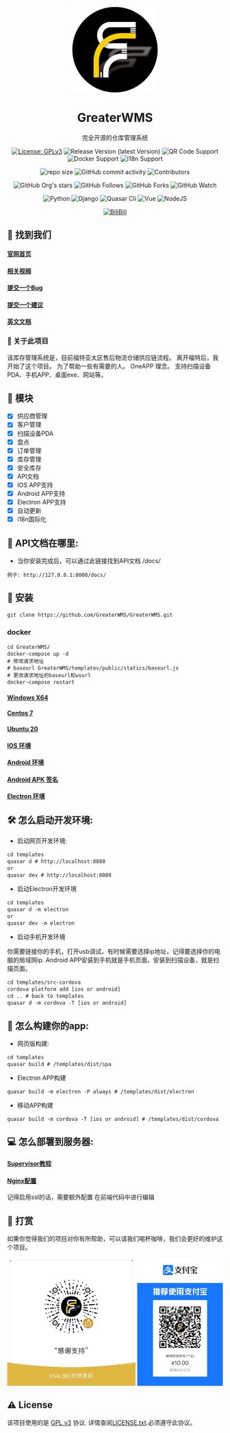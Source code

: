 <div align="center">
  <img src="static/img/logo.png" alt="GreaterWMS logo" width="200" height="auto" />
  <h1>GreaterWMS</h1>
  <p>完全开源的仓库管理系统</p>

<!-- Badges -->
[![License: GPLv3](https://img.shields.io/github/license/Singosgu/GreaterWMS)](https://www.gnu.org/licenses/gpl-3.0.html)
![Release Version (latest Version)](https://img.shields.io/github/v/release/Singosgu/GreaterWMS?color=orange&include_prereleases)
![QR Code Support](https://img.shields.io/badge/QR--Code-Support-orange.svg)
![Docker Support](https://img.shields.io/badge/Docker-Support-orange.svg)
![i18n Support](https://img.shields.io/badge/i18n-Support-orange.svg)

![repo size](https://img.shields.io/github/repo-size/Singosgu/GreaterWMS)
![GitHub commit activity](https://img.shields.io/github/commit-activity/m/Singosgu/GreaterWMS)
![Contributors](https://img.shields.io/github/contributors/Singosgu/GreaterWMS?color=blue)

![GitHub Org's stars](https://img.shields.io/github/stars/GreaterWMS?style=social)
![GitHub Follows](https://img.shields.io/github/followers/Singosgu?style=social)
![GitHub Forks](https://img.shields.io/github/forks/GreaterWMS/GreaterWMS?style=social)
![GitHub Watch](https://img.shields.io/github/watchers/GreaterWMS/GreaterWMS?style=social)

![Python](https://img.shields.io/badge/Python-3.9.5-yellowgreen)
![Django](https://img.shields.io/badge/Django-3.1.14-yellowgreen)
![Quasar Cli](https://img.shields.io/badge/Quasar/cli-1.2.1-yellowgreen)
![Vue](https://img.shields.io/badge/Vue-2.6.0-yellowgreen)
![NodeJS](https://img.shields.io/badge/NodeJS-14.19.3-yellowgreen)

[![BiliBili](https://img.shields.io/badge/BiliBili-4987-red)](https://space.bilibili.com/407321291/channel/seriesdetail?sid=776320)
</div>

[//]: # (Some Link)
## :rocket: 找到我们
<h4>
    <a href="https://www.56yhz.com/">官网首页</a>
</h4>
<h4>
  <a href="https://space.bilibili.com/407321291/channel/seriesdetail?sid=776320">相关视频</a>
</h4>
<h4>
  <a href="https://github.com/GreaterWMS/GreaterwMS/issues/new?template=bug_report.md&title=[BUG]">提交一个Bug</a>
</h4>
<h4>   
  <a href="https://github.com/GreaterWMS/GreaterWMS/issues/new?template=feature_request.md&title=[FR]">提交一个建议</a>
</h4>
<h4>
  <a href="https://gitee.com/GreaterWMS/GreaterWMS/blob/master/README.en.md">英文文档</a>
</h4>

[//]: # (About the Project)
### :star2: 关于此项目

该库存管理系统是，目前福特亚太区售后物流仓储供应链流程。
离开福特后，我开始了这个项目。 为了帮助一些有需要的人。
OneAPP 理念。 支持扫描设备PDA、手机APP、桌面exe、网站等。

[//]: # (Function)
## :dart: 模块

* [x] 供应商管理
* [x] 客户管理
* [x] 扫描设备PDA
* [x] 盘点
* [x] 订单管理
* [x] 库存管理
* [x] 安全库存
* [x] API文档
* [x] IOS APP支持
* [x] Android APP支持
* [x] Electron APP支持
* [x] 自动更新
* [x] i18n国际化

[//]: # (development)
## :eyes: API文档在哪里:

- 当你安装完成后，可以通过此链接找到API文档 /docs/

~~~shell
例子: http://127.0.0.1:8008/docs/
~~~

[//]: # (Install)
## :compass: 安装
~~~shell
git clone https://github.com/GreaterWMS/GreaterWMS.git
~~~

### docker
~~~shell
cd GreaterWMS/
docker-compose up -d
# 修改请求地址
# baseurl GreaterWMS/templates/public/statics/baseurl.js
# 更改请求地址的baseurl和wsurl
docker-compose restart
~~~

<h4>
  <a href="https://www.56yhz.com/zh-hans/docs/39/3/">Windows X64</a>
</h4>
<h4>
  <a href="https://www.56yhz.com/zh-hans/docs/39/4/">Centos 7</a>
</h4>
<h4>
  <a href="https://www.56yhz.com/zh-hans/docs/39/5/">Ubuntu 20</a>
</h4>
<h4>
  <a href="https://www.56yhz.com/zh-hans/docs/39/6/">IOS 环境</a>
</h4>
<h4>
  <a href="https://www.56yhz.com/zh-hans/docs/39/7/">Android 环境</a>
</h4>
<h4>
  <a href="https://www.56yhz.com/zh-hans/docs/39/8/">Android APK 签名</a>
</h4>
<h4>
  <a href="https://www.56yhz.com/zh-hans/docs/39/12/">Electron 环境</a>
</h4>

[//]: # (development)
## :hammer_and_wrench: 怎么启动开发环境:

- 启动网页开发环境:

~~~shell
cd templates
quasar d # http://localhost:8080
or
quasar dev # http://localhost:8080
~~~

- 启动Electron开发环境

~~~shell
cd templates
quasar d -m electron
or
quasar dev -m electron
~~~

- 启动手机开发环境

你需要链接你的手机，打开usb调试，有时候需要选择ip地址，记得要选择你的电脑的局域网ip. 
Android APP安装到手机就是手机页面，安装到扫描设备，就是扫描页面。

~~~shell
cd templates/src-cordova
cordova platform add [ios or android]
cd .. # back to templates
quasar d -m cordova -T [ios or android]
~~~

[//]: # (publish)
## :trumpet: 怎么构建你的app:

- 网页版构建:

~~~shell
cd templates
quasar build # /templates/dist/spa
~~~

- Electron APP构建

~~~shell
quasar build -m electron -P always # /templates/dist/electron
~~~

- 移动APP构建

~~~shell
quasar build -m cordova -T [ios or android] # /templates/dist/cordova
~~~

[//]: # (deploy)
## :computer: 怎么部署到服务器:

<h4>
  <a href="https://www.56yhz.com/zh-hans/docs/39/9/">Supervisor教程</a>
</h4>
<h4>
  <a href="https://www.56yhz.com/zh-hans/docs/39/10/">Nginx配置</a>
</h4>

记得启用ssl的话，需要额外配置
在前端代码中进行编辑

<!-- Sponsor -->
## :money_with_wings: 打赏

如果你觉得我们的项目对你有所帮助，可以请我们喝杯咖啡，我们会更好的维护这个项目。

<div align="left">
    <img src="static/img/wechat.jpg" alt="GreaterWMS wechat" width="" height="300" />
    <img src="static/img/alipay.jpg" alt="GreaterWMS alipay" width="" height="300" />
</div>

<!-- License -->
## :warning: License

该项目使用的是 [GPL v3](https://www.gnu.org/licenses/gpl-3.0.html) 协议. 详情查阅[LICENSE.txt](https://gitee.com/GreaterWMS/GreaterWMS/blob/master/LICENSE).必须遵守此协议。
